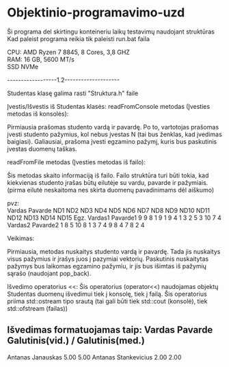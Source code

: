 # Objektinio-programavimo-uzd

Ši programa del skirtingu konteineriu laikų testavimų naudojant struktūras
Kad paleist programa reikia tik paleisti run.bat faila


CPU: AMD Ryzen 7 8845, 8 Cores, 3,8 GHZ<br>
RAM: 16 GB, 5600 MT/s<br>
SSD NVMe <br>

------------------1.2--------------------<br>

Studentas klasę galima rasti "Struktura.h" faile

Įvestis/Išvestis iš Studentas klasės: readFromConsole metodas (Įvesties metodas iš konsolės):

Pirmiausia prašomas studento vardą ir pavardę. Po to, vartotojas prašomas įvesti studento pažymius, kol nebus įvestas N (tai bus ženklas, kad įvedimas baigiasi). Galiausiai, prašoma įvesti egzamino pažymį, kuris bus paskutinis įvestas duomenų taškas.

readFromFile metodas (Įvesties metodas iš failo):

Šis metodas skaito informaciją iš failo. Failo struktūra turi būti tokia, kad kiekvienas studento įrašas būtų eilutėje su vardu, pavarde ir pažymiais.
(pirma eilutė neskaitoma nes skirta duomenų pavadinimams dėl aiškumo)

pvz:<br>
Vardas         Pavarde        ND1    ND2    ND3    ND4    ND5    ND6    ND7    ND8    ND9    ND10   ND11   ND12   ND13   ND14   ND15   Egz.
Vardas1        Pavarde1       9      9      8      1      9      1      9      4      1      3      2      5      3      10     7      4      
Vardas2        Pavarde2       1      8      5      10     8      1      3      7      4      9      8      4      7      8      2      4 

Veikimas:

Pirmiausia, metodas nuskaitys studento vardą ir pavardę. Tada jis nuskaitys visus pažymius ir įrašys juos į pazymiai vektorių. Paskutinis nuskaitytas pažymys bus laikomas egzamino pažymiu, ir jis bus išimtas iš pažymių sąrašo (naudojant pop_back).

Išvedimo operatorius <<: Šis operatorius (operator<<) naudojamas objektų Studentas duomenų išvedimui tiek į konsolę, tiek į failą. Šis operatorius priima std::ostream tipo srautą (tai gali būti tiek std::cout (konsolė), tiek std::ofstream (failas))

Išvedimas formatuojamas taip:
Vardas              Pavarde        Galutinis(vid.) / Galutinis(med.)
 --------------------------------------------------------------------
Antanas             Janauskas      5.00               5.00
Antanas             Stankevicius   2.00               2.00

